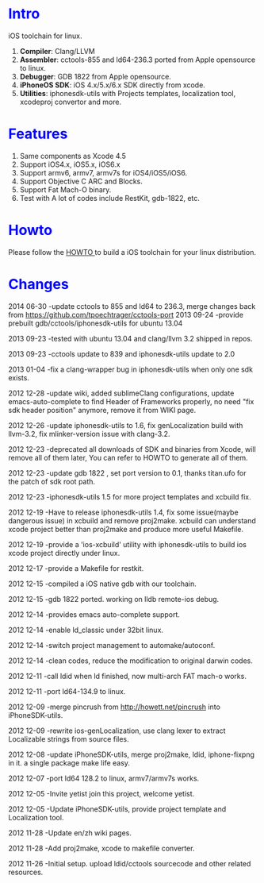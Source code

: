 # <font color='blue'>Intro</font> #

iOS toolchain for linux.

  1. **Compiler**:  Clang/LLVM
  1. **Assembler**: cctools-855 and ld64-236.3 ported from Apple opensource to linux.
  1. **Debugger**: GDB 1822 from Apple opensource.
  1. **iPhoneOS SDK**: iOS 4.x/5.x/6.x SDK directly from xcode.
  1. **Utilities**: iphonesdk-utils with Projects templates, localization tool, xcodeproj convertor and more.

# <font color='blue'>Features</font> #
  1. Same components as Xcode 4.5
  1. Support iOS4.x, iOS5.x, iOS6.x
  1. Support armv6, armv7, armv7s for iOS4/iOS5/iOS6.
  1. Support Objective C ARC and Blocks.
  1. Support Fat Mach-O binary.
  1. Test with A lot of codes include RestKit, gdb-1822, etc.


# <font color='blue'>Howto</font> #

Please follow the <a href='http://code.google.com/p/ios-toolchain-based-on-clang-for-linux/wiki/HowTo_en'> HOWTO  </a>to build a iOS toolchain for your linux distribution.


# <font color='blue'>Changes</font> #
2014 06-30 -update cctools to 855 and ld64 to 236.3, merge changes back from https://github.com/tpoechtrager/cctools-port
2013 09-24 -provide prebuilt gdb/cctools/iphonesdk-utils for ubuntu 13.04

2013 09-23 -tested with ubuntu 13.04 and clang/llvm 3.2 shipped in repos.

2013 09-23 -cctools update to 839 and iphonesdk-utils update to 2.0

2013 01-04 -fix a clang-wrapper bug in iphonesdk-utils when only one sdk exists.

2012 12-28 -update wiki, added sublimeClang configurations, update emacs-auto-complete to find Header of Frameworks properly, no need "fix sdk header position" anymore, remove it from WIKI page.

2012 12-26 -update iphonesdk-utils to 1.6, fix genLocalization build with llvm-3.2, fix mlinker-version issue with clang-3.2.

2012 12-23 -deprecated all downloads of SDK and binaries from Xcode, will remove all of them later, You can refer to HOWTO to generate all of them.

2012 12-23 -update gdb 1822 , set port version to 0.1, thanks titan.ufo for the patch of sdk root path.

2012 12-23 -iphonesdk-utils 1.5 for more project templates and xcbuild fix.

2012 12-19 -Have to release iphonesdk-utils 1.4, fix some issue(maybe dangerous issue) in xcbuild and remove proj2make. xcbuild can understand xcode project better than proj2make and produce more useful Makefile.

2012 12-19 -provide a 'ios-xcbuild' utility with iphonesdk-utils to build ios xcode project directly under linux.

2012 12-17 -provide a Makefile for restkit.

2012 12-15 -compiled a iOS native gdb with our toolchain.

2012 12-15 -gdb 1822 ported. working on lldb remote-ios debug.

2012 12-14 -provides emacs auto-complete support.

2012 12-14 -enable ld\_classic under 32bit linux.

2012 12-14 -switch project management to automake/autoconf.

2012 12-14 -clean codes, reduce the modification to original darwin codes.

2012 12-11 -call ldid when ld finished, now multi-arch FAT mach-o works.

2012 12-11 -port ld64-134.9 to linux.

2012 12-09 -merge pincrush from http://howett.net/pincrush into iPhoneSDK-utils.

2012 12-09 -rewrite ios-genLocalization, use clang lexer to extract Localizable strings from source files.

2012 12-08 -update iPhoneSDK-utils, merge proj2make, ldid, iphone-fixpng in it. a single package make life easy.

2012 12-07 -port ld64 128.2 to linux, armv7/armv7s works.

2012 12-05 -Invite yetist join this project, welcome yetist.

2012 12-05 -Update iPhoneSDK-utils, provide project template and Localization tool.

2012 11-28 -Update en/zh wiki pages.

2012 11-28 -Add proj2make, xcode to makefile converter.

2012 11-26 -Initial setup. upload ldid/cctools sourcecode and other related resources.